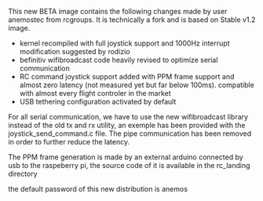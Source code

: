 This new BETA image contains the following changes made by user anemostec from rcgroups. It is technically a fork and is based on Stable v1.2 image. 

- kernel recompiled with full joystick support and 1000Hz interrupt modification suggested by rodizio
- befinitiv wifibroadcast code heavily revised to optimize serial communication
- RC command joystick support added with PPM frame support and almost zero latency (not measured yet but far below 100ms). compatible with almost every flight controler in the market
- USB tethering configuration activated by default 

For all serial communication, we have to use the new wifibroadcast library instead of the old tx and rx utility, an exemple has been provided with the joystick_send_command.c file. The pipe communication has been removed in order to further reduce the latency.

The PPM frame generation is made by an external arduino connected by usb to the raspeberry pi, the source code of it is available in the rc_landing directory

the default password of this new distribution is anemos